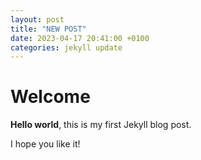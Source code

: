 ```yaml
---
layout: post
title: "NEW POST"
date: 2023-04-17 20:41:00 +0100
categories: jekyll update
---
```


# Welcome

**Hello world**, this is my first Jekyll blog post.

I hope you like it!
